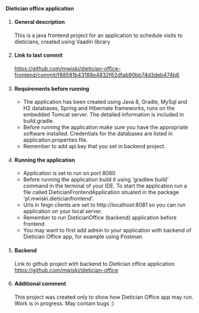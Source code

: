 #### **Dietician office application**
1. #### **General description**
	This is a java frontend project for an application to schedule visits to dieticians, created using Vaadin library
2. #### **Link to last commit**
	https://github.com/mwiski/dietician-office-frontend/commit/f88581b43188e4832f62dfab90bb74d3deb474b6
3. #### **Requirements before running**
    - The application has been created using Java 8, Gradle, MySql and H2 databases, Spring and Hibernate frameworks, runs on the embedded Tomcat server. The detailed information is included in build.gradle.
    - Before running the application make sure you have the appropriate software installed. Credentials for the databases are listed in application.properties file.
    - Remember to add api.key that you set in backend project. 
4. #### **Running the application**
    - Application is set to run on port 8080
	- Before running the application build it using 'gradlew build' command in the terminal of your IDE. To start the application run a file called DieticianFrontendApplication situated in the package 'pl.mwiski.dieticianfrontend'.
	- Urls in feign clients are set to http://localhost:8081 so you can run application on your local server.
	- Remember to run DieticianOffice (backend) application before frontend
	- You may want to first add admin to your application with backend of Dietician Office app, for example using Postman
5. #### **Backend**
    Link to github project with backend to Dietician office application
    https://github.com/mwiski/dietician-office
6. #### **Additional comment**
    This project was created only to show how Dietician Office app may run. Work is in progress. May contain bugs :)
